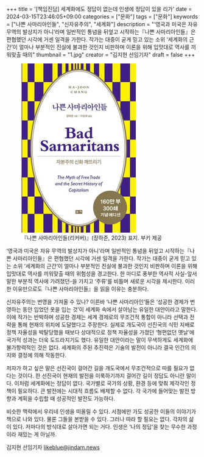 +++
title = '[책임진담] 세계화에도 정답이 없는데 인생에 정답이 있을 리가'
date = 2024-03-15T23:46:05+09:00
categories = ["문화"]
tags = ["문화"]
keywords = ["나쁜 사마리아인들", "신자유주의", "세계화"]
description = "‘영국과 미국은 자유 무역의 발상지가 아니’라며 일반적인 통념을 뒤엎고 시작하는『나쁜 사마리아인들』은 편협했던 시각에 거센 일격을 가한다. 작가는 대중이 굳게 믿고 있는 소위 ‘세계화의 근간’이 얼마나 부분적인 진실에 불과한 것인지 비판하며 이론을 위해 입맛대로 역사를 끼워맞출 때의"
thumbnail = "1.jpg"
creator = "김지현 선임기자"
draft = false
+++

<figure>
  <img src="1.jpg" alt="no image" />
  <figcaption>『나쁜 사마리아인들(리커버)』(장하준, 2023) 표지. 부키 제공</figcaption>
</figure>


‘영국과 미국은 자유 무역의 발상지가 아니’라며 일반적인 통념을 뒤엎고 시작하는『나쁜 사마리아인들』은 편협했던 시각에 거센 일격을 가한다. 작가는 대중이 굳게 믿고 있는 소위 ‘세계화의 근간’이 얼마나 부분적인 진실에 불과한 것인지 비판하며 이론을 위해 입맛대로 역사를 끼워맞출 때의 위험성을 경고한다. 한 마디로 풍부한 역사적 사실-앞서 말한 부분적 역사에 가려졌던-을 가지고 ‘주류’를 비틀며 새로운 시각을 제시한다. 이러한 이유만으로도『나쁜 사마리아인들』을 읽을 이유는 충분하다.

신자유주의는 번영을 가져올 수 있나? 이른바 ‘나쁜 사마리아인’들은 ‘성공한 경제가 번영하는 동안 입었던 옷을 입는 것’이 세계화 속에서 살아남는 유일한 대안이라고 말한다. 이에 작가는 반박하며 성공한 경제는 세계 경제로의 무조건적 통합이 아니라 선택과 전략을 통해 현재의 위치에 도달했다고 주장한다. 실제로 개도국이 선진국의 식민 지배로 정책 자율성을 박탈당했을 때보다 상대적으로 정책 자율성을 가졌던 ‘형편없던 옛날’에 국가적 성과는 더욱 도드라지기도 했다. 유일한 대안이라는 말이 무색하게도 세계화에 불가항력적인 것은 없다. 세계화의 주된 추진력은 기술의 발전이 아니라 결국 인간의 의지와 결정에 의해 작동한다.

저자가 하고 싶은 말은 선진국이 걸어간 길을 개도국에서 무조건적으로 따를 필요가 없다는 것이다. 한 선진국이 현재의 발전을 이룩하기까지 걸어간 길이 정답도 아니란 말이다. 이처럼 세계화에는 정답이 없다. 국가별로 국가의 상황, 환경 등에 맞춰 제각각인 정책이 필요하다. 큰 발전에는 시대적 흐름도 배제할 수 없다. 각 국가에 들어맞는 발전 방향과 계획을 수립할 때 성공적인 발전도 가능하다.

비슷한 맥락에서 우리네 인생을 떠올릴 수 있다. 서점에만 가도 성공한 이들의 이야기가 책으로 나와 있다. 물론 그들을 본받을 수 있다. 그러나 따라 할 필요는 없다. 각자의 삶이 있다. 저마다의 방식대로 살아가면 되는 거다. 인생은 ‘나의 정답’을 찾는 무수한 과정이라 재밌는 게 아닐까.

김지현 선임기자 likeblue@jindam.news


